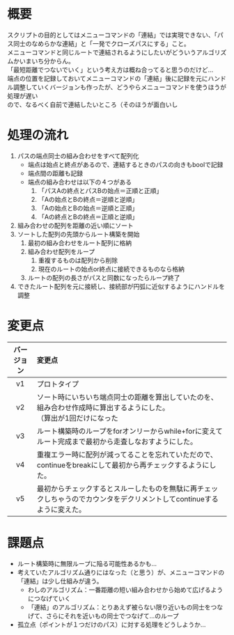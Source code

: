 # 概要  
スクリプトの目的としてはメニューコマンドの「連結」では実現できない、「パス同士のなめらかな連結」と「一発でクローズパスにする」こと。  
メニューコマンドと同じルートで連結されるようにしたいがどういうアルゴリズムかいまいち分からん。  
「最短距離でつないでいく」という考え方は概ね合ってると思うのだけど…  
端点の位置を記録しておいてメニューコマンドの「連結」後に記録を元にハンドル調整していくバージョンも作ったが、どうやらメニューコマンドを使うほうが処理が遅い  
ので、なるべく自前で連結したいところ（そのほうが面白いし

# 処理の流れ
1. パスの端点同士の組み合わせをすべて配列化  
    - 端点は始点と終点があるので、連結するときのパスの向きもboolで記録  
    - 端点間の距離も記録  
    - 端点の組み合わせは以下の４つがある  
      1. 「パスAの終点とパスBの始点＝正順と正順」  
      1. 「Aの始点とBの終点＝逆順と逆順」  
      1. 「Aの始点とBの始点＝逆順と正順」  
      1. 「Aの終点とBの終点＝正順と逆順」  
1. 組み合わせの配列を距離の近い順にソート
1. ソートした配列の先頭からルート構築を開始  
    1. 最初の組み合わせをルート配列に格納  
    1. 組み合わせ配列をループ  
        1. 重複するものは配列から削除  
        1. 現在のルートの始点or終点に接続できるものなら格納  
    1. ルートの配列の長さがパスと同数になったらループ終了  
1. できたルート配列を元に接続し、接続部が円弧に近似するようにハンドルを調整  

# 変更点
| バージョン | 変更点 |
|:---:|:---|
| v1 | プロトタイプ |
| v2 | ソート時にいちいち端点同士の距離を算出していたのを、組み合わせ作成時に算出するようにした。<br>（算出が1回だけになった |
| v3 | ルート構築時のループをforオンリーからwhile+forに変えてルート完成まで最初から走査しなおすようにした。 |
| v4 | 重複エラー時に配列が減ってることを忘れていただので、continueをbreakにして最初から再チェックするようにした。 |
| v5 | 最初からチェックするとスルーしたものを無駄に再チェックしちゃうのでカウンタをデクリメントしてcontinueするように変えた。 |

# 課題点  
- ルート構築時に無限ループに陥る可能性あるかも…  
- 考えていたアルゴリズム通りにはなった（と思う）が、メニューコマンドの「連結」は少し仕組みが違う。
    - わしのアルゴリズム：一番距離の短い組み合わせから始めて広げるようにつなげていく
    - 「連結」のアルゴリズム：とりあえず被らない限り近いもの同士をつなげて、さらにそれを近いもの同士でつなげて…のループ  
- 孤立点（ポイントが１つだけのパス）に対する処理をどうしようか…
